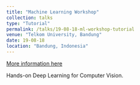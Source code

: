 ```yaml
---
title: "Machine Learning Workshop"
collection: talks
type: "Tutorial"
permalink: /talks/19-08-18-ml-workshop-tutorial
venue: "Telkom University, Bandung"
date: 19-08-18
location: "Bandung, Indonesia"
---
```


[More information here](https://anditya.staff.telkomuniversity.ac.id/machine-learning-workshop/)

Hands-on Deep Learning for Computer Vision.
